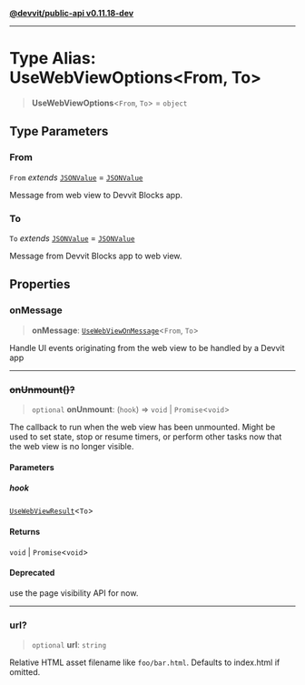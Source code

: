 [**@devvit/public-api v0.11.18-dev**](../README.md)

---

# Type Alias: UseWebViewOptions\<From, To\>

> **UseWebViewOptions**\<`From`, `To`\> = `object`

## Type Parameters

### From

`From` _extends_ [`JSONValue`](JSONValue.md) = [`JSONValue`](JSONValue.md)

Message from web view to Devvit Blocks app.

### To

`To` _extends_ [`JSONValue`](JSONValue.md) = [`JSONValue`](JSONValue.md)

Message from Devvit Blocks app to web view.

## Properties

<a id="onmessage"></a>

### onMessage

> **onMessage**: [`UseWebViewOnMessage`](UseWebViewOnMessage.md)\<`From`, `To`\>

Handle UI events originating from the web view to be handled by a Devvit app

---

<a id="onunmount"></a>

### ~~onUnmount()?~~

> `optional` **onUnmount**: (`hook`) => `void` \| `Promise`\<`void`\>

The callback to run when the web view has been unmounted. Might be used to
set state, stop or resume timers, or perform other tasks now that the web view is no longer visible.

#### Parameters

##### hook

[`UseWebViewResult`](UseWebViewResult.md)\<`To`\>

#### Returns

`void` \| `Promise`\<`void`\>

#### Deprecated

use the page visibility API for now.

---

<a id="url"></a>

### url?

> `optional` **url**: `string`

Relative HTML asset filename like `foo/bar.html`. Defaults to index.html if omitted.
